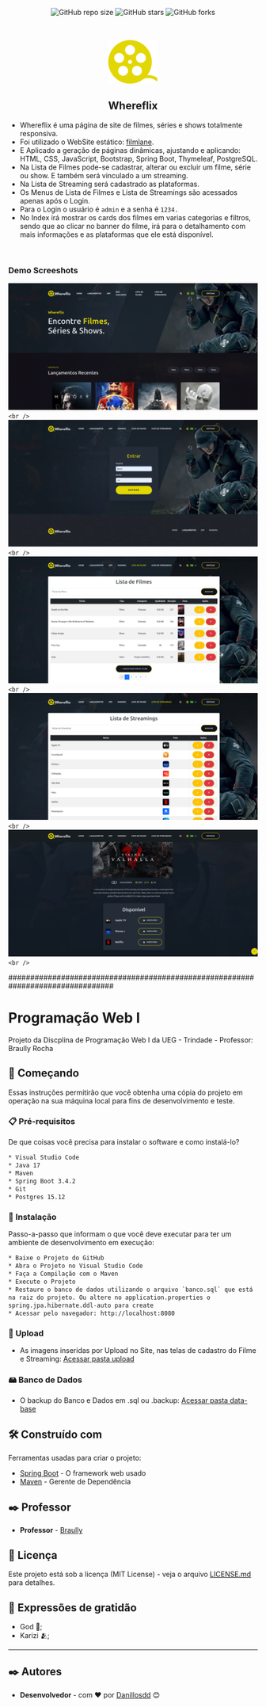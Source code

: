<div align="center">

  ![GitHub repo size](https://img.shields.io/github/repo-size/danillosdd/whereflix)
  ![GitHub stars](https://img.shields.io/github/stars/danillosdd/whereflix?style=social)
  ![GitHub forks](https://img.shields.io/github/forks/danillosdd/whereflix?style=social)

<br />
  <br />

<img src="./readme-images/favicon.svg" />

<h2>Whereflix</h2>

</div>

* Whereflix é uma página de site de filmes, séries e shows totalmente responsiva.
* Foi utilizado o WebSite estático: [filmlane](https://github.com/codewithsadee/filmlane).
* E Aplicado a geração de páginas dinâmicas, ajustando e aplicando: HTML, CSS, JavaScript, Bootstrap, Spring Boot, Thymeleaf, PostgreSQL.
* Na Lista de Filmes pode-se cadastrar, alterar ou excluir um filme, série ou show. E também será vinculado a um streaming.
* Na Lista de Streaming será cadastrado as plataformas.
* Os Menus de Lista de Filmes e Lista de Streamings são acessados apenas após o Login.
* Para o Login o usuário é `admin` e a senha é `1234.`
* No Index irá mostrar os cards dos filmes em varias categorias e filtros, sendo que ao clicar no banner do filme, irá para o detalhamento com mais informações e as plataformas que ele está disponível.

<br />

### Demo Screeshots

![Filmlane Desktop Demo](./readme-images/screeshot.png "Screeshot") `<br />`
![Filmlane Desktop Demo](./readme-images/screeshot_2.png "Screeshot_2") `<br />`
![Filmlane Desktop Demo](./readme-images/screeshot_3.png "Screeshot_3") `<br />`
![Filmlane Desktop Demo](./readme-images/screeshot_4.png "Screeshot_4") `<br />`
![Filmlane Desktop Demo](./readme-images/screeshot_5.png "Screeshot_5") `<br />`

################################################################################

# Programação Web I

Projeto da Discplina de Programação Web I da UEG - Trindade - Professor: Braully Rocha

## 🚀 Começando

Essas instruções permitirão que você obtenha uma cópia do projeto em operação na sua máquina local para fins de desenvolvimento e teste.

### 📋 Pré-requisitos

De que coisas você precisa para instalar o software e como instalá-lo?

```
* Visual Studio Code
* Java 17
* Maven
* Spring Boot 3.4.2
* Git
* Postgres 15.12
```

### 🔧 Instalação

Passo-a-passo que informam o que você deve executar para ter um ambiente de desenvolvimento em execução:

```
* Baixe o Projeto do GitHub
* Abra o Projeto no Visual Studio Code
* Faça a Compilação com o Maven
* Execute o Projeto
* Restaure o banco de dados utilizando o arquivo `banco.sql` que está na raiz do projeto. Ou altere no application.properties o spring.jpa.hibernate.ddl-auto para create
* Acessar pelo navegador: http://localhost:8080
```

### 📁 Upload

* As imagens inseridas por Upload no Site, nas telas de cadastro do Filme e Streaming: [Acessar pasta upload](./upload)

### 🖴 Banco de Dados

* O backup do Banco e Dados em .sql ou .backup: [Acessar pasta data-base](./data-base)

## 🛠️ Construído com

Ferramentas usadas para criar o projeto:

* [Spring Boot](https://start.spring.io) - O framework web usado
* [Maven](https://maven.apache.org/) - Gerente de Dependência

## ✒️ Professor

* **Professor**  - [Braully](https://github.com/braully)

## 📄 Licença

Este projeto está sob a licença (MIT License) - veja o arquivo [LICENSE.md](https://github.com/Danillosdd/whereFlix/blob/main/LICENSE) para detalhes.

## 🎁 Expressões de gratidão

* God 🙏;
* Karizi 🫂;

---

## ✒️ Autores

* **Desenvolvedor** - com ❤️ por [Danillosdd](https://github.com/Danillosdd) 😊
